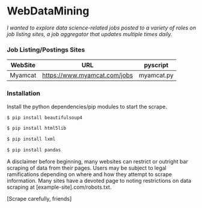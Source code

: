 #  WebDataMining

*I wanted to explore data science-related jobs posted to a variety of roles on job listing sites, a job aggregator that updates multiple times daily.*


### Job Listing/Postings Sites

| WebSite | URL | pyscript  |
| ------ | ------ | ----- |
| Myamcat | https://www.myamcat.com/jobs | myamcat.py 


### Installation

Install the python dependencies/pip modules to start the scrape.

```sh
$ pip install beautifulsoup4

$ pip install html5lib

$ pip install lxml

$ pip install pandas

```
A disclaimer before beginning, many websites can restrict or outright bar scraping of data from their pages.
Users may be subject to legal ramifications depending on where and how they attempt to scrape information.
Many sites have a devoted page to noting restrictions on data scraping at [example-site].com/robots.txt. 

[Scrape carefully, friends]
